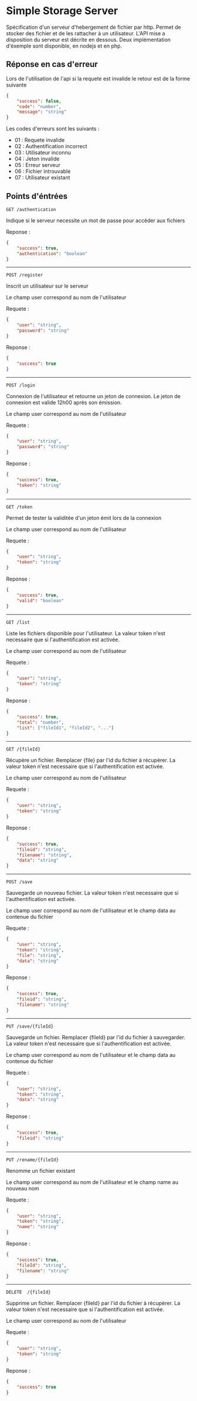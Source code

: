 

# Simple Storage Server

Spécification d'un serveur d'hebergement de fichier par http. Permet de stocker des fichier et de les rattacher à un utilisateur. L'API mise a disposition du serveur est décrite en dessous. Deux implémentation d'éxemple sont disponible, en nodejs et en php.

## Réponse en cas d'erreur

Lors de l'utilisation de l'api si la requete est invalide le retour est de la forme suivante

```json
{
    "success": false,
    "code": "number",
    "message": "string"
}
```

Les codes d'erreurs sont les suivants :

- 01 : Requete invalide
- 02 : Authentification incorrect
- 03 : Utilisateur inconnu
- 04 : Jeton invalide
- 05 : Erreur serveur
- 06 : Fichier introuvable
- 07 : Utilisateur existant

## Points d'éntrées 

`GET /authentication`

Indique si le serveur necessite un mot de passe pour accèder aux fichiers

Reponse :
```json
{
    "success": true,
    "authentication": "boolean"
}
```

------

`POST /register`

Inscrit un utilisateur sur le serveur

Le champ user correspond au nom de l'utilisateur

Requete :
```json
{
    "user": "string",
    "password": "string"
}
```
Reponse :
```json
{
    "success": true
}
```

------

`POST /login`

Connexion de l'utilisateur et retourne un jeton de connexion. Le jeton de connexion est valide 12h00 après son émission.

Le champ user correspond au nom de l'utilisateur

Requete :
```json
{
    "user": "string",
    "password": "string"
}
```

Reponse :
```json
{
    "success": true,
    "token": "string"
}
```

------

`GET /token`

Permet de tester la validitée d'un jeton émit lors de la connexion

Le champ user correspond au nom de l'utilisateur

Requete :
```json
{
    "user": "string",
    "token": "string"
}
```

Reponse :
```json
{
    "success": true,
    "valid": "boolean"
}
```

------

`GET /list`

Liste les fichiers disponible pour l'utilisateur. La valeur token n'est necessaire que si l'authentification est activée.

Le champ user correspond au nom de l'utilisateur

Requete : 
```json
{
    "user": "string",
    "token": "string"
}
```

Reponse :
```json
{
    "success": true,
    "total": "number",
    "list": ["fileId1", "fileId2", "..."]
}
```

------

`GET /{fileId}`

Récupère un fichier. Remplacer {file} par l'id du fichier à récupèrer. La valeur token n'est necessaire que si l'authentification est activée.

Le champ user correspond au nom de l'utilisateur

Requete : 
```json
{
    "user": "string",
    "token": "string"
}
```

Reponse :
```json
{
    "success": true,
    "fileid": "string",
    "filename": "string",
    "data": "string"
}
```

------

`POST /save`

Sauvegarde un nouveau fichier. La valeur token n'est necessaire que si l'authentification est activée. 

Le champ user correspond au nom de l'utilisateur et le champ data au contenue du fichier

Requete :
```json
{
    "user": "string",
    "token": "string",
    "file": "string",
    "data": "string"
}
```

Reponse :
```json
{
    "success": true,
    "fileid": "string",
    "filename": "string"
}
```

------

`PUT /save/{fileId}`

Sauvegarde un fichier. Remplacer {fileId} par l'id du fichier à sauvegarder. La valeur token n'est necessaire que si l'authentification est activée.

Le champ user correspond au nom de l'utilisateur et le champ data au contenue du fichier

Requete :
```json
{
    "user": "string",
    "token": "string",
    "data": "string"
}
```

Reponse :
```json
{
    "success": true,
    "fileid": "string"
}
```

------

`PUT /rename/{fileId}`

Renomme un fichier existant

Le champ user correspond au nom de l'utilisateur et le champ name au nouveau nom

Requete :
```json
{
    "user": "string",
    "token": "string",
    "name": "string"
}
```

Reponse :
```json
{
    "success": true,
    "fileId": "string",
    "filename": "string"
}
```

------

`DELETE  /{fileId}`

Supprime un fichier. Remplacer {fileId} par l'id du fichier à récupèrer. La valeur token n'est necessaire que si l'authentification est activée.

Le champ user correspond au nom de l'utilisateur

Requete :
```json
{
    "user": "string",
    "token": "string"
}
```

Reponse :
```json
{
    "success": true
}
```

